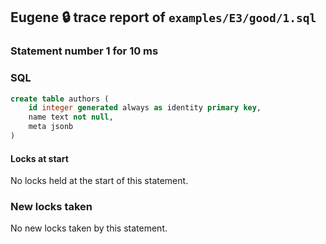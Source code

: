 ## Eugene 🔒 trace report of `examples/E3/good/1.sql`

### Statement number 1 for 10 ms

### SQL

```sql
create table authors (
    id integer generated always as identity primary key,
    name text not null,
    meta jsonb
)
```

#### Locks at start

No locks held at the start of this statement.

### New locks taken

No new locks taken by this statement.


